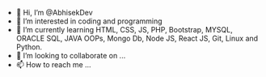 - 👋 Hi, I’m @AbhisekDev
- 👀 I’m interested in coding and programming
- 🌱 I’m currently learning HTML, CSS, JS, PHP, Bootstrap, MYSQL, ORACLE SQL, JAVA OOPs, Mongo Db, Node JS, React JS, Git, Linux and Python.
- 💞️ I’m looking to collaborate on ...
- 📫 How to reach me ...

<!---
AbhisekDev is a ✨ special ✨ repository because its `README.md` (this file) appears on your GitHub profile.
You can click the Preview link to take a look at your changes.
--->
